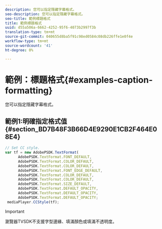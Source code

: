 ```yaml
---
description: 您可以指定隱藏字幕格式。
seo-description: 您可以指定隱藏字幕格式。
seo-title: 範例標題格式
title: 範例標題格式
uuid: d55a506a-6662-4252-95f6-4073b2997f3b
translation-type: tm+mt
source-git-commit: 040655d8ba5f91c98ed0584c08db226ffe1e0f4e
workflow-type: tm+mt
source-wordcount: '41'
ht-degree: 0%

---
```



# 範例：標題格式{#examples-caption-formatting}

您可以指定隱藏字幕格式。

## 範例1:明確指定格式值{#section_BD7B48F3B66D4E9290E1CB2F464E08E4}

```js
// Set CC style. 
var tf = new AdobePSDK.TextFormat( 
      AdobePSDK.TextFormat.FONT_DEFAULT, 
      AdobePSDK.TextFormat.COLOR_DEFAULT, 
      AdobePSDK.TextFormat.COLOR_DEFAULT, 
      AdobePSDK.TextFormat.FONT_EDGE_DEFAULT, 
      AdobePSDK.TextFormat.COLOR_DEFAULT, 
      AdobePSDK.TextFormat.COLOR_DEFAULT, 
      AdobePSDK.TextFormat.SIZE_DEFAULT, 
      AdobePSDK.TextFormat.DEFAULT_OPACITY, 
      AdobePSDK.TextFormat.DEFAULT_OPACITY, 
      AdobePSDK.TextFormat.DEFAULT_OPACITY; 
 mediaPlayer.CCStyle(tf);
```

>[!IMPORTANT]
>
>瀏覽器TVSDK不支援字型邊緣、填滿顏色或填滿不透明度。

